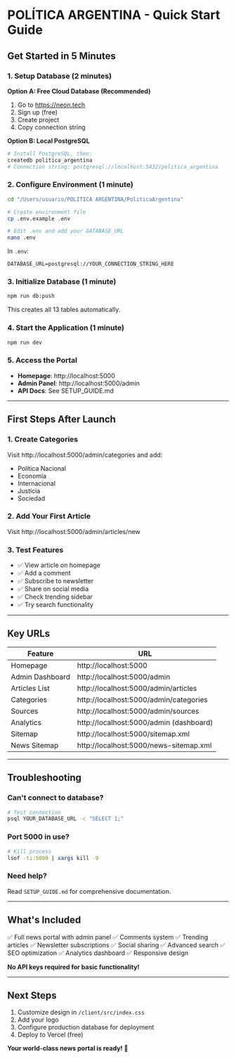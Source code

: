 # POLÍTICA ARGENTINA - Quick Start Guide

## Get Started in 5 Minutes

### 1. Setup Database (2 minutes)

**Option A: Free Cloud Database (Recommended)**
1. Go to https://neon.tech
2. Sign up (free)
3. Create project
4. Copy connection string

**Option B: Local PostgreSQL**
```bash
# Install PostgreSQL, then:
createdb politica_argentina
# Connection string: postgresql://localhost:5432/politica_argentina
```

### 2. Configure Environment (1 minute)

```bash
cd "/Users/usuario/POLITICA ARGENTINA/PoliticaArgentina"

# Create environment file
cp .env.example .env

# Edit .env and add your DATABASE_URL
nano .env
```

In `.env`:
```env
DATABASE_URL=postgresql://YOUR_CONNECTION_STRING_HERE
```

### 3. Initialize Database (1 minute)

```bash
npm run db:push
```

This creates all 13 tables automatically.

### 4. Start the Application (1 minute)

```bash
npm run dev
```

### 5. Access the Portal

- **Homepage**: http://localhost:5000
- **Admin Panel**: http://localhost:5000/admin
- **API Docs**: See SETUP_GUIDE.md

---

## First Steps After Launch

### 1. Create Categories

Visit http://localhost:5000/admin/categories and add:
- Política Nacional
- Economía
- Internacional
- Justicia
- Sociedad

### 2. Add Your First Article

Visit http://localhost:5000/admin/articles/new

### 3. Test Features

- ✅ View article on homepage
- ✅ Add a comment
- ✅ Subscribe to newsletter
- ✅ Share on social media
- ✅ Check trending sidebar
- ✅ Try search functionality

---

## Key URLs

| Feature | URL |
|---------|-----|
| Homepage | http://localhost:5000 |
| Admin Dashboard | http://localhost:5000/admin |
| Articles List | http://localhost:5000/admin/articles |
| Categories | http://localhost:5000/admin/categories |
| Sources | http://localhost:5000/admin/sources |
| Analytics | http://localhost:5000/admin (dashboard) |
| Sitemap | http://localhost:5000/sitemap.xml |
| News Sitemap | http://localhost:5000/news-sitemap.xml |

---

## Troubleshooting

### Can't connect to database?
```bash
# Test connection
psql YOUR_DATABASE_URL -c "SELECT 1;"
```

### Port 5000 in use?
```bash
# Kill process
lsof -ti:5000 | xargs kill -9
```

### Need help?
Read `SETUP_GUIDE.md` for comprehensive documentation.

---

## What's Included

✅ Full news portal with admin panel
✅ Comments system
✅ Trending articles
✅ Newsletter subscriptions
✅ Social sharing
✅ Advanced search
✅ SEO optimization
✅ Analytics dashboard
✅ Responsive design

**No API keys required for basic functionality!**

---

## Next Steps

1. Customize design in `/client/src/index.css`
2. Add your logo
3. Configure production database for deployment
4. Deploy to Vercel (free)

**Your world-class news portal is ready! 🚀**
